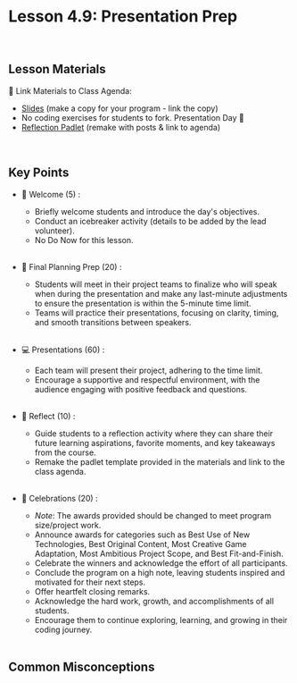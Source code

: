 # Lesson 4.9: Presentation Prep

<br>

## Lesson Materials

📖 Link Materials to Class Agenda:
- [Slides](https://docs.google.com/presentation/d/12uUa5vd7IcJ49SQnCJAmJ-FWHk-GzUnmgbv2H1OOGcM/edit?usp=sharing) (make a copy for your program - link the copy)
- No coding exercises for students to fork. Presentation Day 🎉
- [Reflection Padlet](https://codenation.padlet.org/mikahughes/make-a-copy-end-of-year-shout-outs-u9vd0oxiwjvrmqrv) (remake with posts & link to agenda)

<br>

## Key Points

- 👋 Welcome (5) :
    - Briefly welcome students and introduce the day's objectives.
    - Conduct an icebreaker activity (details to be added by the lead volunteer).
    - No Do Now for this lesson.<br><br>

- 📝 Final Planning Prep (20) :
    - Students will meet in their project teams to finalize who will speak when during the presentation and make any last-minute adjustments to ensure the presentation is within the 5-minute time limit.
    - Teams will practice their presentations, focusing on clarity, timing, and smooth transitions between speakers.<br><br>

- 💻 Presentations (60) :
    - Each team will present their project, adhering to the time limit. 
    - Encourage a supportive and respectful environment, with the audience engaging with positive feedback and questions.<br><br>

- 🤔 Reflect (10) :
    - Guide students to a reflection activity where they can share their future learning aspirations, favorite moments, and key takeaways from the course.
    - Remake the padlet template provided in the materials and link to the class agenda.<br><br>

- 🎉 Celebrations (20) :
    - *Note*: The awards provided should be changed to meet program size/project work. 
    - Announce awards for categories such as Best Use of New Technologies, Best Original Content, Most Creative Game Adaptation, Most Ambitious Project Scope, and Best Fit-and-Finish. 
    - Celebrate the winners and acknowledge the effort of all participants.
    - Conclude the program on a high note, leaving students inspired and motivated for their next steps.
    - Offer heartfelt closing remarks. 
    - Acknowledge the hard work, growth, and accomplishments of all students. 
    - Encourage them to continue exploring, learning, and growing in their coding journey.<br><br>


## Common Misconceptions
